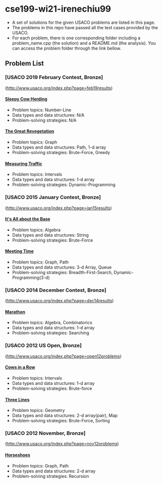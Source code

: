 # cse199-wi21-irenechiu99
 - A set of solutions for the given USACO problems are listed in this page.
 - The problems in this repo have passed all the test cases provided by the USACO.
 - For each problem, there is one corresponding folder including a problem_name.cpp (the solution) and a README.md (the analysis). You can access the problem folder through the link bellow.

## Problem List
### [USACO 2019 February Contest, Bronze]
(http://www.usaco.org/index.php?page=feb19results)
#### [Sleepy Cow Herding](/sleepy-cow-herding/)
 - Problem topics: Number-Line
 - Data types and data structures: N/A
 - Problem-solving strategies: N/A
#### [The Great Revegetation](/the-great-revegetation/)
 - Problem topics: Graph
 - Data types and data structures: Path, 1-d array
 - Problem-solving strategies: Brute-Force, Greedy
#### [Measuring Traffic](/measuring-traffic/)
 - Problem topics: Intervals
 - Data types and data structures: 1-d array
 - Problem-solving strategies: Dynamic-Programming

### [USACO 2015 January Contest, Bronze]
(http://www.usaco.org/index.php?page=jan15results)
#### [It's All about the Base](/its-all-about-the-base/)
 - Problem topics: Algebra
 - Data types and data structures: String
 - Problem-solving strategies: Brute-Force

#### [Meeting Time](/meeting-time/)
 - Problem topics: Graph, Path
 - Data types and data structures: 3-d Array, Queue
 - Problem-solving strategies: Breadth-First-Search, Dynamic-Programming(3-d)

### [USACO 2014 December Contest, Bronze]
(http://www.usaco.org/index.php?page=dec14results)
#### [Marathon](/marathon/)
 - Problem topics: Algebra, Combinatorics
 - Data types and data structures: 1-d array
 - Problem-solving strategies: Searching

### [USACO 2012 US Open, Bronze]
(http://www.usaco.org/index.php?page=open12problems)
#### [Cows in a Row](/cows-in-a-row/)
 - Problem topics: Intervals
 - Data types and data structures: 1-d array
 - Problem-solving strategies: Brute-force
#### [Three Lines](/three-lines/)
 - Problem topics: Geometry
 - Data types and data structures: 2-d array(pair), Map
 - Problem-solving strategies: Brute-Force, Sorting
### [USACO 2012 November, Bronze]
(http://www.usaco.org/index.php?page=nov12problems)
#### [Horseshoes](/horseshoes/)
 - Problem topics: Graph, Path
 - Data types and data structures: 2-d array
 - Problem-solving strategies: Recursion

